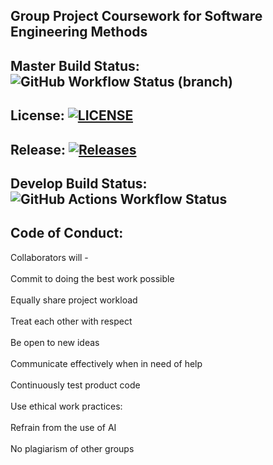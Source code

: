 ## Group Project Coursework for Software Engineering Methods  

## Master Build Status:  ![GitHub Workflow Status (branch)](https://img.shields.io/github/actions/workflow/status/Liam-Dev96/semCoursework/main.yml?branch=master)

## License: [![LICENSE](https://img.shields.io/github/license/Liam-Dev96/semCoursework.svg?style=flat-square)](https://github.com/Liam-Dev96/semCoursework/blob/master/LICENSE)

## Release: [![Releases](https://img.shields.io/github/release/Liam-Dev96/semCoursework/all.svg?style=flat-square)](https://github.com/Liam-Dev96/semCoursework/releases)

## Develop Build Status: ![GitHub Actions Workflow Status](https://img.shields.io/github/actions/workflow/status/Liam-Dev96/semCoursework/main.yml?branch=develop)

## Code of Conduct:  
Collaborators will -
<br/>
  <br/>Commit to doing the best work possible
  <br/>
  <br/>Equally share project workload
  <br/>
  <br/>Treat each other with respect
  <br/>
  <br/>Be open to new ideas
  <br/>
  <br/>Communicate effectively when in need of help
  <br/>
  <br/>Continuously test product code
  <br/>
  <br/>Use ethical work practices:
  <br/>
    <br/>Refrain from the use of AI
    <br/>
    <br/>No plagiarism of other groups

